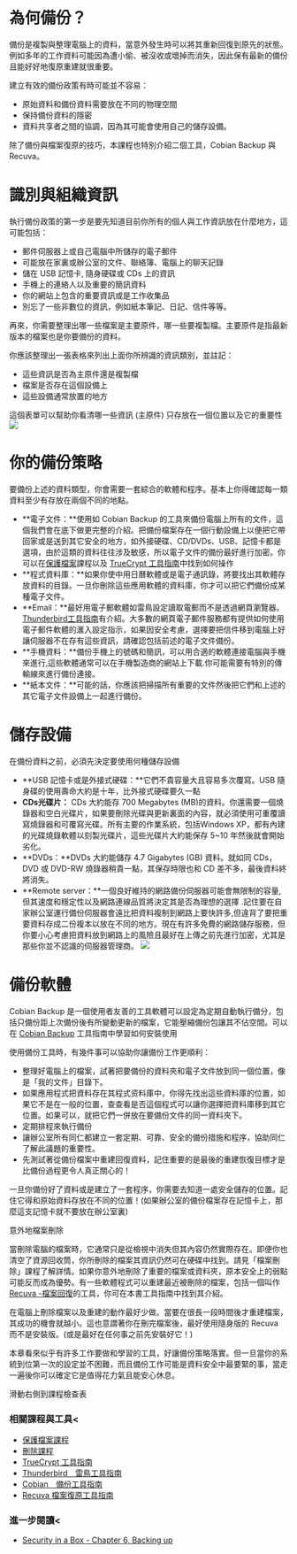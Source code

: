 為何備份？
=========

備份是複製與整理電腦上的資料，當意外發生時可以將其重新回復到原先的狀態。例如多年的工作資料可能因為遭小偷、被沒收或壞掉而消失，因此保有最新的備份且能好好地復原重建就很重要。

建立有效的備份政策有時可能並不容易：
- 原始資料和備份資料需要放在不同的物理空間
- 保持備份資料的隱密
- 資料共享者之間的協調，因為其可能會使用自己的儲存設備。

除了備份與檔案復原的技巧，本課程也特別介紹二個工具，Cobian Backup 與 Recuva。

識別與組織資訊
=============

執行備份政策的第一步是要先知道目前你所有的個人與工作資訊放在什麼地方，這可能包括：
- 郵件伺服器上或自己電腦中所儲存的電子郵件
- 可能放在家裏或辦公室的文件、聯絡簿、電腦上的聊天記錄
- 儲在 USB 記憶卡, 隨身硬碟或 CDs 上的資訊
- 手機上的連絡人以及重要的簡訊資料
- 你的網站上包含的重要資訊或是工作收集品
- 別忘了一些非數位的資訊，例如紙本筆記、日記、信件等等。

再來，你需要整理出哪一些檔案是主要原件，哪一些要複製檔。主要原件是指最新版本的檔案也是你要備份的資料。

你應該整理出一張表格來列出上面你所辨識的資訊類別，並註記：
- 這些資訊是否為主原件還是複製檔
- 檔案是否存在這個設備上
- 這些設備通常放置的地方

這個表單可以幫助你看清哪一些資訊 (主原件) 只存放在一個位置以及它的重要性
![](backing1.png)

你的備份策略
===========

要備份上述的資料類型，你會需要一套綜合的軟體和程序。基本上你得確認每一類資料至少有存放在兩個不同的地點。

- **電子文件：**使用如 Cobian Backup 的工具來備份電腦上所有的文件，這個我們會在底下做更完整的介紹。把備份檔案存在一個行動設備上以便把它帶回家或是送到其它安全的地方，如外接硬碟、CD/DVDs、USB、記憶卡都是選項，由於這類的資料往往涉及敏感，所以電子文件的備份最好進行加密。你可以在[保護檔案](umbrella://lesson/protecting-files)課程以及 [TrueCrypt 工具指南](umbrella://lesson/truecrypt)中找到如何操作
- **程式資料庫：**如果你使中用日曆軟體或是電子通訊錄，將要找出其軟體存放資料的目錄。一旦你刪除這些應用軟體的資料庫，你才可以把它們備份成某種電子文件。
- **Email：**最好用電子郵軟體如雷鳥設定讀取電郵而不是透過網頁瀏覽器。[Thunderbird工具指南](umbrella://lesson/thunderbird)有介紹。大多數的網頁電子郵件服務都有提供如何使用電子郵件軟體的滙入設定指示，如果因安全考慮，選擇要把信件移到電腦上好讓伺服器不在存有這些資訊，請確認包括前述的電子文件備份。
- **手機資料：**備份手機上的號碼和簡訊，可以用合適的軟體連接電腦與手機來進行,這些軟體通常可以在手機製造商的網站上下載.你可能需要有特別的傳輸線來進行備份連接。
- **紙本文件：**可能的話，你應該把掃描所有重要的文件然後把它們和上述的其它電子文件設備上一起進行備份。

儲存設備
========

在備份資料之前，必須先決定要使用何種儲存設備

- **USB 記憶卡或是外接式硬碟：**它們不貴容量大且容易多次覆寫。USB 隨身碟的使用壽命大約是十年，比外接式硬碟要久一點
- **CDs光碟片：**  CDs 大約能存 700 Megabytes (MB)的資料。你還需要一個燒錄器和空白光碟片，如果要刪除光碟與更新裏面的內容，就必須使用可重覆讀寫燒錄器和可覆寫光碟。所有主要的作業系統，包括Windows XP，都有內建的光碟燒錄軟體以刻製光碟片，這些光碟片大約能保存 5~10 年然後就會開始劣化。
- **DVDs：**DVDs 大約能儲存 4.7 Gigabytes (GB) 資料。就如同 CDs，DVD 或 DVD-RW 燒錄器稍貴一點，其保存時限也和 CD 差不多，最後資料終將消失。
- **Remote server：**一個良好維持的網路備份伺服器可能會無限制的容量,但其速度和穩定性以及網路連線品質將決定其是否為理想的選擇 .記住要在自家辦公室運行備份伺服器會遠比把資料複制到網路上要快許多,但違背了要把重要資料存成二份複本以放在不同的地方。現在有許多免費的網路儲存服務，但你要小心考慮把資料放到網路上的風險且最好在上傳之前先進行加密，尤其是那些你並不認識的伺服器管理商。
![](deleting2.png)
		

備份軟體
========

Cobian Backup 是一個使用者友善的工具軟體可以設定為定期自動執行備分，包括只備份距上次備份後有所變動更新的檔案，它能壓縮備份包讓其不佔空間。可以在 [Cobian Backup](umbrella://lesson/cobian-backup) 工具指南中學習如何安裝使用

使用備份工具時，有幾件事可以協助你讓備份工作更順利：
- 整理好電腦上的檔案，試著把要備份的資料夾和電子文件放到同一個位置，像是「我的文件」目錄下。
- 如果應用程式把資料存在其程式资料庫中，你得先找出這些資料庫的位置，如果它不是在一般的位置，查查看是否這個程式可以讓你選擇把資料庫移到其它位置。如果可以，就把它們一併放在要備份文件的同一資料夾下。
- 定期排程來執行備份
- 讓辦公室所有同仁都建立一套定期、可靠、安全的備份措施和程序，協助同仁了解此議題的重要性。
- 先測試著從備份檔案中重建回復資料，記住重要的是最後的重建恢復目標才是比備份過程更令人真正關心的！

一旦你備份好了資料或是建立了一套程序，你需要去知道一處安全儲存的位置。記住它得和原始資料存放在不同的位置！(如果辦公室的備份檔案存在記憶卡上，那麼這支記憶卡就不要放在辦公室裏)

意外地檔案刪除

當刪除電腦的檔案時，它通常只是從檢視中消失但其內容仍然實際存在。即便你也清空了資源回收筒，你所刪除的檔案其資訊仍然可在硬碟中找到。請見「檔案刪除」課程了解詳情。如果你意外地刪除了重要的檔案或資料夾，原本安全上的弱點可能反而成為優勢。有一些軟體程式可以重建最近被刪除的檔案，包括一個叫作 [Recuva -檔案回復](umbrella://lesson/recuva)的工具，你可在本書工具指南中找到其介紹。

在電腦上刪除檔案以及重建的動作最好少做。當要在很長一段時間後才重建檔案，其成功的機會就越小。這也意謂著你在刪完檔案後，最好使用隨身版的 Recuva 而不是安裝版。(或是最好在任何事之前先安裝好它！)

本章看來似乎有許多工作要做和學習的工具，好讓備份策略落實。但一旦當你的系統到位第一次的設定並不困難，而且備份工作可能是資料安全中最要緊的事，當走一遍後你可以確定它是值得花力氣且能安心休息。

滑動右側到課程檢查表

### 相關課程與工具<

- [保護檔案課程](umbrella://lesson/protecting-files)
- [刪除課程](umbrella://lesson/safely-deleting)
- [TrueCrypt 工具指南](umbrella://lesson/truecrpyt)
- [Thunderbird　雷鳥工具指南](umbrella://lesson/thunderbird)
- [Cobian　備份工具指南](umbrella://lesson/cobian-backup)
- [Recuva 檔案復原工具指南](umbrella://lesson/recuva)

### 進一步閱讀<
- [Security in a Box - Chapter 6, Backing up](https://securityinabox.org/chapter-6)
